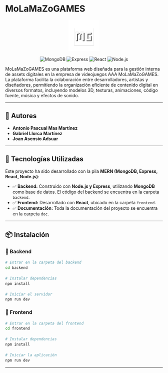   # MoLaMaZoGAMES
<p align="center">
  <img src="frontend/public/assets/logo.png" alt="MoLaMaZoGAMES Logo" style="width:100px;"/>
</p>
<p align="center">
  <img src="https://img.shields.io/badge/MongoDB-47A248?style=for-the-badge&logo=mongodb&logoColor=white" alt="MongoDB">
  <img src="https://img.shields.io/badge/Express-000000?style=for-the-badge&logo=express&logoColor=white" alt="Express">
  <img src="https://img.shields.io/badge/React-61DAFB?style=for-the-badge&logo=react&logoColor=black" alt="React">
  <img src="https://img.shields.io/badge/Node.js-339933?style=for-the-badge&logo=node.js&logoColor=white" alt="Node.js">
</p>

MoLaMaZoGAMES es una plataforma web diseñada para la gestión interna de assets digitales en la empresa de videojuegos AAA MoLaMaZoGAMES. La plataforma facilita la colaboración entre desarrolladores, artistas y diseñadores, permitiendo la organización eficiente de contenido digital en diversos formatos, incluyendo modelos 3D, texturas, animaciones, código fuente, música y efectos de sonido.

---

## 👥 Autores

- **Antonio Pascual Mas Martínez**
- **Gabriel Llorca Martínez**
- **Joan Asensio Adsuar**

---

## 🚀 Tecnologías Utilizadas

Este proyecto ha sido desarrollado con la pila **MERN (MongoDB, Express, React, Node.js)**:

- ✅ **Backend:** Construido con **Node.js y Express**, utilizando **MongoDB** como base de datos. El código del backend se encuentra en la carpeta `backend`.
- ✅ **Frontend:** Desarrollado con **React**, ubicado en la carpeta `frontend`.
- ✅ **Documentación:** Toda la documentación del proyecto se encuentra en la carpeta `doc`.

---

## 📦 Instalación

### 🔧 Backend
```bash
# Entrar en la carpeta del backend
cd backend

# Instalar dependencias
npm install

# Iniciar el servidor
npm run dev
```

### 🎨 Frontend
```bash
# Entrar en la carpeta del frontend
cd frontend

# Instalar dependencias
npm install

# Iniciar la aplicación
npm run dev
```


---